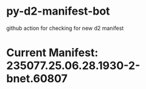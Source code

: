 # py-d2-manifest-bot
github action for checking for new d2 manifest

# Current Manifest: 235077.25.06.28.1930-2-bnet.60807